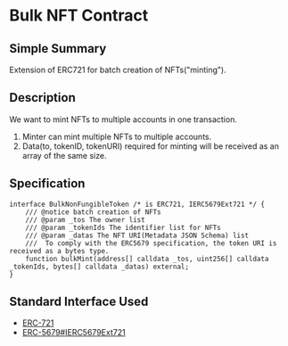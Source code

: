 # Bulk NFT Contract
## Simple Summary
Extension of ERC721 for batch creation of NFTs("minting").

## Description
We want to mint NFTs to multiple accounts in one transaction.
1. Minter can mint multiple NFTs to multiple accounts.
2. Data(to, tokenID, tokenURI) required for minting will be received as an array of the same size.

## Specification
```solidity
interface BulkNonFungibleToken /* is ERC721, IERC5679Ext721 */ {
    /// @notice batch creation of NFTs 
    /// @param _tos The owner list
    /// @param _tokenIds The identifier list for NFTs
    /// @param _datas The NFT URI(Metadata JSON Schema) list
    ///  To comply with the ERC5679 specification, the token URI is received as a bytes type.
    function bulkMint(address[] calldata _tos, uint256[] calldata _tokenIds, bytes[] calldata _datas) external;
}
```

## Standard Interface Used
* [ERC-721](https://eips.ethereum.org/EIPS/eip-721)
* [ERC-5679#IERC5679Ext721](https://eips.ethereum.org/EIPS/eip-5679)
